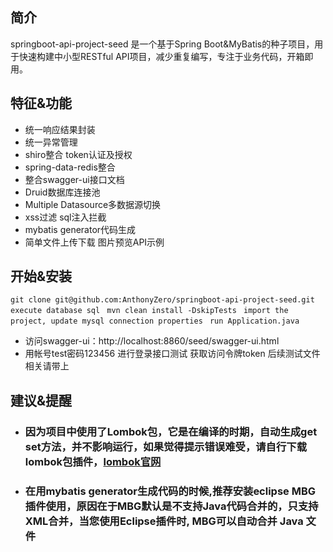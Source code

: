 ## 简介
springboot-api-project-seed 是一个基于Spring Boot&MyBatis的种子项目，用于快速构建中小型RESTful API项目，减少重复编写，专注于业务代码，开箱即用。

## 特征&功能
- 统一响应结果封装
- 统一异常管理
- shiro整合 token认证及授权
- spring-data-redis整合
- 整合swagger-ui接口文档
- Druid数据库连接池
- Multiple Datasource多数据源切换
- xss过滤 sql注入拦截
- mybatis generator代码生成 
- 简单文件上传下载 图片预览API示例

## 开始&安装
` git clone git@github.com:AnthonyZero/springboot-api-project-seed.git `
` execute database sql `
` mvn clean install -DskipTests`
` import the project, update mysql connection properties`
` run Application.java`

* 访问swagger-ui：http://localhost:8860/seed/swagger-ui.html
* 用帐号test密码123456 进行登录接口测试 获取访问令牌token 后续测试文件相关请带上

## 建议&提醒
* ### 因为项目中使用了Lombok包，它是在编译的时期，自动生成get set方法，并不影响运行，如果觉得提示错误难受，请自行下载lombok包插件，[lombok官网]( https://www.projectlombok.org/)

* ### 在用mybatis generator生成代码的时候,推荐安装eclipse MBG插件使用，原因在于MBG默认是不支持Java代码合并的，只支持XML合并，当您使用Eclipse插件时, MBG可以自动合并 Java 文件
  